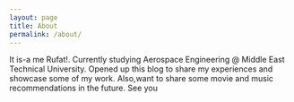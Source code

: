 ```yaml
---
layout: page
title: About
permalink: /about/
---
```


It is-a me Rufat!. Currently studying Aerospace Engineering @ Middle East Technical University. Opened up this blog to share my experiences and showcase some of my work. Also,want to share some movie and music recommendations in the future. See you
